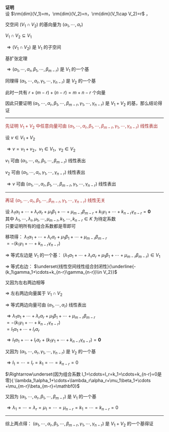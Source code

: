 **证明**  
设  $\rm{dim}(V_1)=m，\rm{dim}(V_2)=n，\rm{dim}(V_1\cap V_2)=r$ ，  
  
交空间 $(V_1\cap V_2)$ 的基向量为 $(\alpha_1,\cdots,\alpha_r)$   
  
 $V_1\cap V_2\subseteq V_1$   
  
 $\Rightarrow(V_1\cap V_2)$ 是 $V_1$ 的子空间  
  
基扩张定理  
  
 $\Rightarrow(\alpha_1,\cdots,\alpha_r,\beta_1,\cdots,\beta_{m-r})$ 是 $V_1$ 的一个基  
  
同理得 $(\alpha_1,\cdots,\alpha_r,\gamma_1,\cdots,\gamma_{n-r})$ 是 $V_2$ 的一个基  
  
此时一共有 $r+(m-r)+(n-r)=m+n-r$ 个向量  
  
因此只要证明 $(\alpha_1,\cdots,\alpha_r,  
\beta_1,\cdots,\beta_{m-r},  
\gamma_1,\cdots,\gamma_{n-r})$ 是 $V_1+V_2$ 的基，那么结论得证  
  
---  
  
<font color=brown>先证明 $V_1+V_2$ 中任意向量可由 $(\alpha_1,\cdots,\alpha_r,\beta_1,\cdots,\beta_{m-r},  
\gamma_1,\cdots,\gamma_{n-r})$ 线性表出</font>  
  
设 $v\in V_1+V_2$   
  
 $\Rightarrow v=v_1+v_2，v_1\in V_1，v_2\in V_2$   
  
 $v_1$ 可由 $(\alpha_1,\cdots,\alpha_r,\beta_1,\cdots,\beta_{m-r})$ 线性表出  
  
 $v_2$ 可由 $(\alpha_1,\cdots,\alpha_r,\gamma_1,\cdots,\gamma_{n-r})$ 线性表出  
  
 $\Rightarrow v$ 可由 $(\alpha_1,\cdots,\alpha_r,\beta_1,\cdots,\beta_{m-r},\gamma_1,\cdots,\gamma_{n-r})$ 线性表出  
  
---  
  
<font color=brown>再证 $(\alpha_1,\cdots,\alpha_r,\beta_1,\cdots,\beta_{m-r},\gamma_1,\cdots,\gamma_{n-r})$ 线性无关</font>  
  
设 $\lambda_1\alpha_1+\cdots+\lambda_r\alpha_r+\mu_1\beta_1+\cdots+\mu_{m-r}\beta_{m-r}+k_1\gamma_1+\cdots+k_{n-r}\gamma_{n-r}=\mathbf0$   
其中 $\lambda_1,\cdots,\lambda_r,\mu_1,\cdots,\mu_{m-r},k_1,\cdots,k_{n-r}\in K$ 为待定系数  
只要证明所有的组合系数都是零即可  
  
移项得： $\lambda_1\alpha_1+\cdots+\lambda_r\alpha_r  
+\mu_1\beta_1+\cdots+\mu_{m-r}\beta_{m-r}$   
 $=-(k_1\gamma_1+\cdots+k_{n-r}\gamma_{n-r})$    
  
 $\Rightarrow$ 等式左边是 $V_1$ 的一个基： $(\lambda_1\alpha_1+\cdots+\lambda_r\alpha_r+\mu_1\beta_1+\cdots+\mu_{m-r}\beta_{m-r})\in V_1$   
  
 $\Rightarrow$ 等式右边： $\underset{线性空间线性组合封闭性}{\underline{-(k_1\gamma_1+\cdots+k_{n-r}\gamma_{n-r})\in V_2}}$   
  
又因为左右两边相等  
  
 $\Rightarrow$ 左右两边向量属于 $V_1\cap V_2$   
  
 $\Rightarrow$ 等式两边向量可由 $(\alpha_1,\cdots,\alpha_r)$ 线性表出  
  
 $\Rightarrow\lambda_1\alpha_1+\cdots+\lambda_r\alpha_r+\mu_1\beta_1+\cdots  
+\mu_{m-r}\beta_{m-r}$   
 $=-(k_1\gamma_1+\cdots+k_{n-r}\gamma_{n-r})$   
 $=l_1\alpha_1+\cdots+l_r\alpha_r$   
  
 $\Rightarrow l_1\alpha_1+\cdots+l_r\alpha_r  
+(k_1\gamma_1+\cdots+k_{n-r}\gamma_{n-r})  
=\mathbf0$   
  
又因为 $(\alpha_1,\cdots,\alpha_r,\gamma_1,  
\cdots,\gamma_{n-r})$ 是 $V_2$ 的一个基  
  
 $\Rightarrow l_1=\cdots=l_r=k_1=\cdots=k_{n-r}=0$   
  
 $\Rightarrow\underset{因为组合系数  
l_1=\cdots=l_r=k_1=\cdots=k_{n-r}=0是零}{  
\lambda_1\alpha_1+\cdots+\lambda_r\alpha_r+\mu_1\beta_1+\cdots  
+\mu_{m-r}\beta_{m-r}=\mathbf0}$   
  
又因为 $(\alpha_1,\cdots,\alpha_r,\beta_1,  
\cdots,\beta_{m-r})$ 是 $V_1$ 的一个基  
  
 $\Rightarrow \lambda_1=\cdots=\lambda_r=\mu_1  
=\cdots=\mu_{n-r}=k_1=\cdots=k_{n-r}=0$   
  
---  
  
综上两点得： $(\alpha_1,\cdots,\alpha_r,  
\beta_1,\cdots,\beta_{m-r},  
\gamma_1,\cdots,\gamma_{n-r})$ 是 $V_1+V_2$ 的一个基得证  
